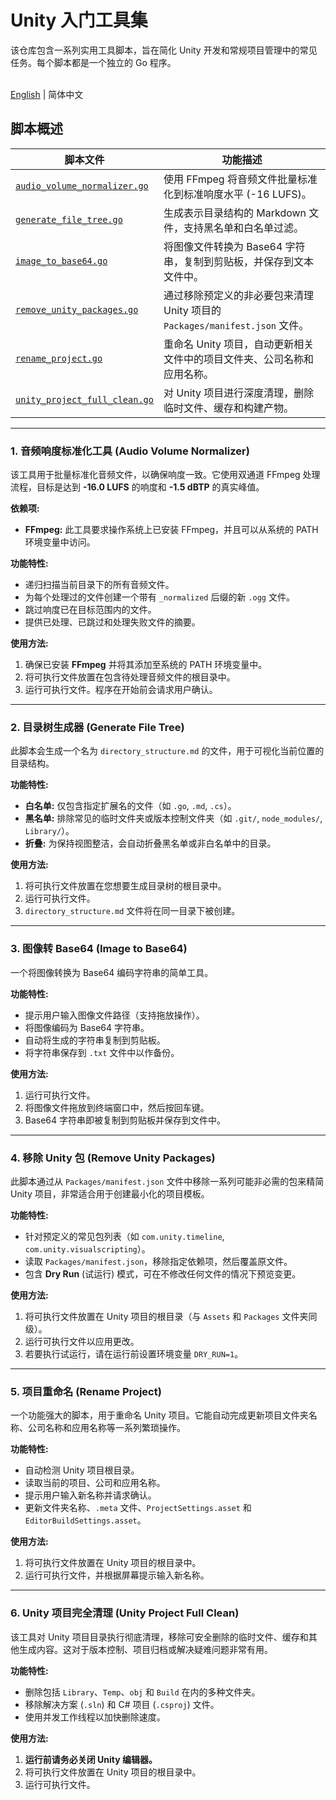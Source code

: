 # Unity 入门工具集

该仓库包含一系列实用工具脚本，旨在简化 Unity 开发和常规项目管理中的常见任务。每个脚本都是一个独立的 Go 程序。

<p align="left"><br> <a href="README.md">English</a> | 简体中文</p>

## 脚本概述

| 脚本文件                   | 功能描述                                                                                             |
| -------------------------- | ---------------------------------------------------------------------------------------------------- |
| [`audio_volume_normalizer.go`](./Scripts/audio_volume_normalizer/) | 使用 FFmpeg 将音频文件批量标准化到标准响度水平 (-16 LUFS)。                                           |
| [`generate_file_tree.go`](./Scripts/generate_file_tree/)      | 生成表示目录结构的 Markdown 文件，支持黑名单和白名单过滤。                                           |
| [`image_to_base64.go`](./Scripts/image_to_base64/)         | 将图像文件转换为 Base64 字符串，复制到剪贴板，并保存到文本文件中。                                   |
| [`remove_unity_packages.go`](./Scripts/remove_unity_packages/)   | 通过移除预定义的非必要包来清理 Unity 项目的 `Packages/manifest.json` 文件。                          |
| [`rename_project.go`](./Scripts/rename_project/)          | 重命名 Unity 项目，自动更新相关文件中的项目文件夹、公司名称和应用名称。                              |
| [`unity_project_full_clean.go`](./Scripts/unity_project_full_clean/)| 对 Unity 项目进行深度清理，删除临时文件、缓存和构建产物。                                            |

---

### 1. 音频响度标准化工具 (Audio Volume Normalizer)

该工具用于批量标准化音频文件，以确保响度一致。它使用双通道 FFmpeg 处理流程，目标是达到 **-16.0 LUFS** 的响度和 **-1.5 dBTP** 的真实峰值。

**依赖项:**
- **FFmpeg:** 此工具要求操作系统上已安装 FFmpeg，并且可以从系统的 PATH 环境变量中访问。

**功能特性:**
- 递归扫描当前目录下的所有音频文件。
- 为每个处理过的文件创建一个带有 `_normalized` 后缀的新 `.ogg` 文件。
- 跳过响度已在目标范围内的文件。
- 提供已处理、已跳过和处理失败文件的摘要。

**使用方法:**
1.  确保已安装 **FFmpeg** 并将其添加至系统的 PATH 环境变量中。
2.  将可执行文件放置在包含待处理音频文件的根目录中。
3.  运行可执行文件。程序在开始前会请求用户确认。

---

### 2. 目录树生成器 (Generate File Tree)

此脚本会生成一个名为 `directory_structure.md` 的文件，用于可视化当前位置的目录结构。

**功能特性:**
- **白名单:** 仅包含指定扩展名的文件（如 `.go`, `.md`, `.cs`）。
- **黑名单:** 排除常见的临时文件夹或版本控制文件夹（如 `.git/`, `node_modules/`, `Library/`）。
- **折叠:** 为保持视图整洁，会自动折叠黑名单或非白名单中的目录。

**使用方法:**
1.  将可执行文件放置在您想要生成目录树的根目录中。
2.  运行可执行文件。
3.  `directory_structure.md` 文件将在同一目录下被创建。

---

### 3. 图像转 Base64 (Image to Base64)

一个将图像转换为 Base64 编码字符串的简单工具。

**功能特性:**
- 提示用户输入图像文件路径（支持拖放操作）。
- 将图像编码为 Base64 字符串。
- 自动将生成的字符串复制到剪贴板。
- 将字符串保存到 `.txt` 文件中以作备份。

**使用方法:**
1.  运行可执行文件。
2.  将图像文件拖放到终端窗口中，然后按回车键。
3.  Base64 字符串即被复制到剪贴板并保存到文件中。

---

### 4. 移除 Unity 包 (Remove Unity Packages)

此脚本通过从 `Packages/manifest.json` 文件中移除一系列可能非必需的包来精简 Unity 项目，非常适合用于创建最小化的项目模板。

**功能特性:**
- 针对预定义的常见包列表（如 `com.unity.timeline`, `com.unity.visualscripting`）。
- 读取 `Packages/manifest.json`，移除指定依赖项，然后覆盖原文件。
- 包含 **Dry Run** (试运行) 模式，可在不修改任何文件的情况下预览变更。

**使用方法:**
1.  将可执行文件放置在 Unity 项目的根目录（与 `Assets` 和 `Packages` 文件夹同级）。
2.  运行可执行文件以应用更改。
3.  若要执行试运行，请在运行前设置环境变量 `DRY_RUN=1`。

---

### 5. 项目重命名 (Rename Project)

一个功能强大的脚本，用于重命名 Unity 项目。它能自动完成更新项目文件夹名称、公司名称和应用名称等一系列繁琐操作。

**功能特性:**
- 自动检测 Unity 项目根目录。
- 读取当前的项目、公司和应用名称。
- 提示用户输入新名称并请求确认。
- 更新文件夹名称、`.meta` 文件、`ProjectSettings.asset` 和 `EditorBuildSettings.asset`。

**使用方法:**
1.  将可执行文件放置在 Unity 项目的根目录中。
2.  运行可执行文件，并根据屏幕提示输入新名称。

---

### 6. Unity 项目完全清理 (Unity Project Full Clean)

该工具对 Unity 项目目录执行彻底清理，移除可安全删除的临时文件、缓存和其他生成内容。这对于版本控制、项目归档或解决疑难问题非常有用。

**功能特性:**
- 删除包括 `Library`、`Temp`、`obj` 和 `Build` 在内的多种文件夹。
- 移除解决方案 (`.sln`) 和 C# 项目 (`.csproj`) 文件。
- 使用并发工作线程以加快删除速度。

**使用方法:**
1.  **运行前请务必关闭 Unity 编辑器。**
2.  将可执行文件放置在 Unity 项目的根目录中。
3.  运行可执行文件。
